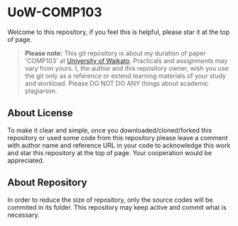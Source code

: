 # UoW-COMP103

Welcome to this repository, if you feel this is helpful, please star it at the top of page.
>**Please note:** This git repository is about my duration of paper 'COMP103' at [University of Waikato](http://www.waikato.ac.nz/). Practicals and assignments may vary from yours. I, the author and this repository owner, wish you use the git only as a reference or extend learning materials of your study and workload. Please DO NOT DO ANY things about academic plagiarsim.

## About License

To make it clear and simple, once you downloaded/cloned/forked this repository or used some code from this repository please leave a comment with author name and reference URL in your code to acknowledge this work and star this repository at the top of page. Your cooperation would be appreciated.

## About Repository

In order to reduce the size of repository, only the source codes will be commited in its folder. This repository may keep active and commit what is necessary.
